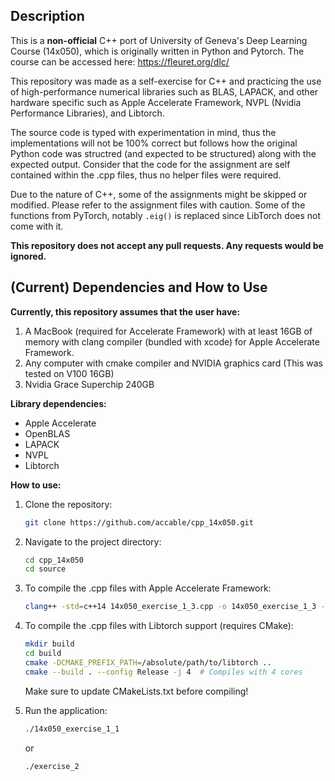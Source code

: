 ## Description

This is a **non-official** C++ port of University of Geneva's Deep Learning Course (14x050), which is originally written in Python and Pytorch. The course can be accessed here: https://fleuret.org/dlc/

This repository was made as a self-exercise for C++ and practicing the use of high-performance numerical libraries such as BLAS, LAPACK, and other hardware specific such as Apple Accelerate Framework, NVPL (Nvidia Performance Libraries), and Libtorch.

The source code is typed with experimentation in mind, thus the implementations will not be 100% correct but follows how the original Python code was structred (and expected to be structured) along with the expected output. Consider that the code for the assignment are self contained within the .cpp files, thus no helper files were required.

Due to the nature of C++, some of the assignments might be skipped or modified. Please refer to the assignment files with caution. Some of the functions from PyTorch, notably ```.eig()``` is replaced since LibTorch does not come with it.

**This repository does not accept any pull requests. Any requests would be ignored.**

## (Current) Dependencies and How to Use

**Currently, this repository assumes that the user have:**

1. A MacBook (required for Accelerate Framework) with at least 16GB of memory with clang compiler (bundled with xcode) for Apple Accelerate Framework.
2. Any computer with cmake compiler and NVIDIA graphics card (This was tested on V100 16GB)
3. Nvidia Grace Superchip 240GB

**Library dependencies:**

- Apple Accelerate
- OpenBLAS
- LAPACK
- NVPL
- Libtorch

**How to use:**

1.  Clone the repository:
    ```bash
    git clone https://github.com/accable/cpp_14x050.git
    ```

2.  Navigate to the project directory:
    ```bash
    cd cpp_14x050
    cd source
    ```

3.  To compile the .cpp files with Apple Accelerate Framework:
    ```bash
    clang++ -std=c++14 14x050_exercise_1_3.cpp -o 14x050_exercise_1_3 -framework Accelerate -DACCELERATE_NEW_LAPACK
    ```

3.  To compile the .cpp files with Libtorch support (requires CMake):
    ```bash
    mkdir build
    cd build
    cmake -DCMAKE_PREFIX_PATH=/absolute/path/to/libtorch ..
    cmake --build . --config Release -j 4  # Compiles with 4 cores
    ```
    Make sure to update CMakeLists.txt before compiling!

4.  Run the application:
    ```bash
    ./14x050_exercise_1_1
    ```
    or
    ```bash
    ./exercise_2
    ```
